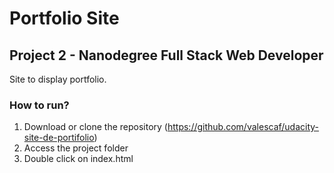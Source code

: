 # Portfolio Site
## Project 2 - Nanodegree Full Stack Web Developer

Site to display portfolio.

### How to run?
1. Download or clone the repository (https://github.com/valescaf/udacity-site-de-portifolio)
2. Access the project folder
3. Double click on index.html
